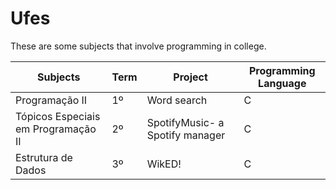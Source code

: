 # Ufes

These are some subjects that involve programming in college.

| Subjects          | Term             | Project |Programming Language|
|---------------|------------------------|----------|-----------------|
|Programação II|1º|Word search|C|
|Tópicos Especiais em Programação II|2º|SpotifyMusic- a Spotify manager|C|
|Estrutura de Dados|3º|WikED!|C|
